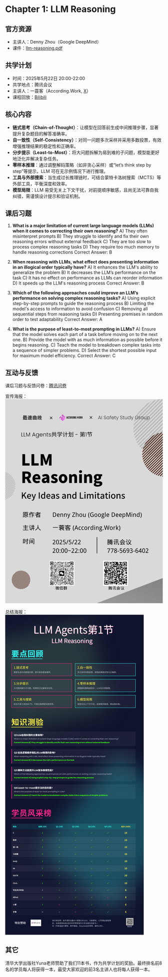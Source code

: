 # Chapter 1: LLM Reasoning

## 官方资源

- 主讲人：Denny Zhou（Google DeepMind）
- 课件：[llm-reasoning.pdf](https://rdi.berkeley.edu/llm-agents-mooc/slides/llm-reasoning.pdf)

## 共学计划

- 时间：2025年5月22日 20:00-22:00
- 共学地点：腾讯会议
- 主讲人：一蓑客（According.Work, [X](https://x.com/hunknownz)）
- 课程回放：[Bilibili](https://www.bilibili.com/video/BV13YjEzhEWD)

## 核心内容

- **链式思考（Chain-of-Thought）**：让模型在回答前生成中间推理步骤，显著提升复杂题目的解答准确率。
- **自一致性（Self-Consistency）**：对同一问题多次采样并采用多数投票，有效增强推理结果的稳定性和正确率。
- **分步提示（Least-to-Most）**：将大问题拆解为易到难的子问题，模型能更好地泛化并解决复杂任务。
- **零样本推理**：通过调整解码策略（如非贪心采样）或“let’s think step by step”等提示，LLM 可在无示例情况下进行推理。
- **工具与外部搜索**：当生成过长推理链时，可结合蒙特卡洛树搜索（MCTS）等外部工具，平衡深度和效率。
- **模型局限**：LLM 易受无关上下文干扰，对前提顺序敏感，且尚无法可靠自我纠错，需谨慎设计提示和验证机制。

## 课后习题

1. **What is a major limitation of current large language models (LLMs) when it comes to correcting their own reasoning?**
A) They often misinterpret prompts
B) They struggle to identify and fix their own reasoning errors without external feedback
C) They are too slow to process complex reasoning tasks
D) They require too much memory to handle reasoning corrections
Correct Answer: B

2. **When reasoning with LLMs, what effect does presenting information in an illogical order typically have?**
A) It enhances the LLM's ability to generalize the problem
B) It decreases the LLM’s performance on the task
C) It has no effect on performance as LLMs can reorder information
D) It speeds up the LLM's reasoning process
Correct Answer: B

3. **Which of the following approaches could improve an LLM’s performance on solving complex reasoning tasks?**
A) Using explicit step-by-step prompts to guide the reasoning process
B) Limiting the model's access to information to avoid confusion
C) Removing all sequential steps from reasoning tasks
D) Presenting premises in random order to test adaptability
Correct Answer: A

4. **What is the purpose of least-to-most prompting in LLMs?**
A) Ensure that the model solves each part of a task before moving on to the next one.
B) Provide the model with as much information as possible before it begins reasoning.
C) Teach the model to breakdown complex tasks into a sequence of simpler problems.
D) Select the shortest possible input for maximum model efficiency.
Correct Answer: C

## 互动与反馈

课后习题与反馈问卷：[腾讯问卷](https://docs.qq.com/form/page/DTWRUYm5TdENOb1Fn)

宣传海报：![LLM共学计划第1节](../assets/LLMAgents共学计划第1节.png)

总结海报：![第1节总结](../assets/LLMAgents第1节总结.png)

## 其它

清华大学出版社Yuna老师赞助了我们11本书，作为共学计划的奖励。最终排名前8名的学员每人将获得一本，最受大家欢迎的前3名主讲人也将每人获得一本。